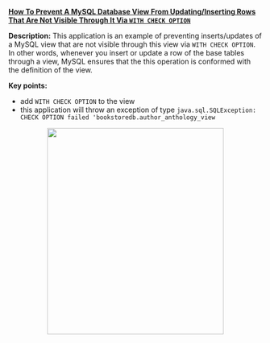 **[How To Prevent A MySQL Database View From Updating/Inserting Rows That Are Not Visible Through It Via `WITH CHECK OPTION`](https://github.com/AnghelLeonard/Hibernate-SpringBoot/tree/master/HibernateSpringBootDatabaseViewWithCheckOption)**

**Description:** This application is an example of preventing inserts/updates of a MySQL view that are not visible through this view via `WITH CHECK OPTION`. In other words, whenever you insert or update a row of the base tables through a view, MySQL ensures that the this operation is conformed with the definition of the view.

**Key points:**
- add `WITH CHECK OPTION` to the view
- this application will throw an exception of type `java.sql.SQLException: CHECK OPTION failed 'bookstoredb.author_anthology_view`
     
<a href="https://leanpub.com/java-persistence-performance-illustrated-guide"><p align="center"><img src="https://github.com/AnghelLeonard/Hibernate-SpringBoot/blob/master/Java%20Persistence%20Performance%20Illustrated%20Guide.jpg" height="410" width="350"/></p></a>

